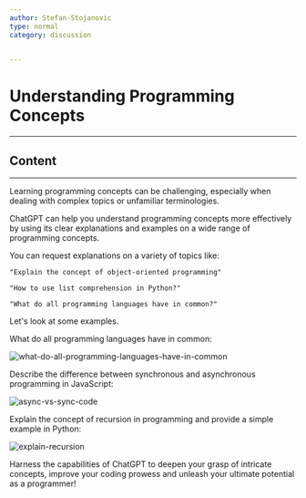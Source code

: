 ```yaml
---
author: Stefan-Stojanovic
type: normal
category: discussion
 

---
```


# Understanding Programming Concepts

---

## Content

---

Learning programming concepts can be challenging, especially when dealing with complex topics or unfamiliar terminologies. 

ChatGPT can help you understand programming concepts more effectively by using its clear explanations and examples on a wide range of programming concepts.

You can request explanations on a variety of topics like:
```plain-text
"Explain the concept of object-oriented programming"

"How to use list comprehension in Python?"

"What do all programming languages have in common?"
```

Let's look at some examples.

What do all programming languages have in common:

![what-do-all-programming-languages-have-in-common](https://img.enkipro.com/2ef69392db1b5f281ad520164e7a7286.png)

Describe the difference between synchronous and asynchronous programming in JavaScript:

![async-vs-sync-code](https://img.enkipro.com/9ad0041dadc40f604c9ffca1d1487658.png)

Explain the concept of recursion in programming and provide a simple example in Python:

![explain-recursion](https://img.enkipro.com/58173fceb00861e735f88d03989fd259.png)

Harness the capabilities of ChatGPT to deepen your grasp of intricate concepts, improve your coding prowess and unleash your ultimate potential as a programmer!